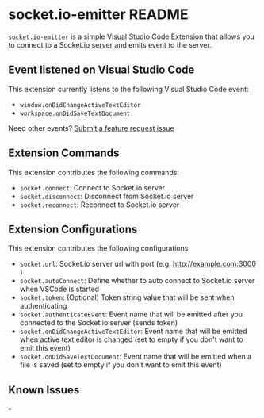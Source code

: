 # socket.io-emitter README

`socket.io-emitter` is a simple Visual Studio Code Extension that allows you to connect to a Socket.io server and emits event to the server.

## Event listened on Visual Studio Code

This extension currently listens to the following Visual Studio Code event:
- `window.onDidChangeActiveTextEditor`
- `workspace.onDidSaveTextDocument`

Need other events? [Submit a feature request issue](https://github.com/VincentJonathan/vscode-socket.io-emitter/issues/new)

## Extension Commands

This extension contributes the following commands:

* `socket.connect`: Connect to Socket.io server
* `socket.disconnect`: Disconnect from Socket.io server
* `socket.reconnect`: Reconnect to Socket.io server

## Extension Configurations

This extension contributes the following configurations:
* `socket.url`: Socket.io server url with port (e.g. http://example.com:3000 )
* `socket.autoConnect`: Define whether to auto connect to Socket.io server when VSCode is started
* `socket.token`: (Optional) Token string value that will be sent when authenticating
* `socket.authenticateEvent`: Event name that will be emitted after you connected to the Socket.io server (sends token)
* `socket.onDidChangeActiveTextEditor`: Event name that will be emitted when active text editor is changed (set to empty if you don't want to emit this event)
* `socket.onDidSaveTextDocument`: Event name that will be emitted when a file is saved (set to empty if you don't want to emit this event)

## Known Issues

\-